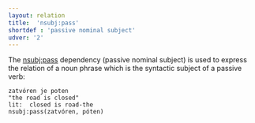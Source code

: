```yaml
---
layout: relation
title:  'nsubj:pass'
shortdef : 'passive nominal subject'
udver: '2'
---
```


The [nsubj:pass]() dependency (passive nominal subject) is used to express the relation of a noun phrase which is the syntactic subject of a passive verb:

~~~ sdparse
zatvóren je poten 
"the road is closed" 
lit:  closed is road-the   
nsubj:pass(zatvóren, póten)
~~~
<!-- Interlanguage links updated Po 6. listopadu 2023, 21:43:11 CET -->
